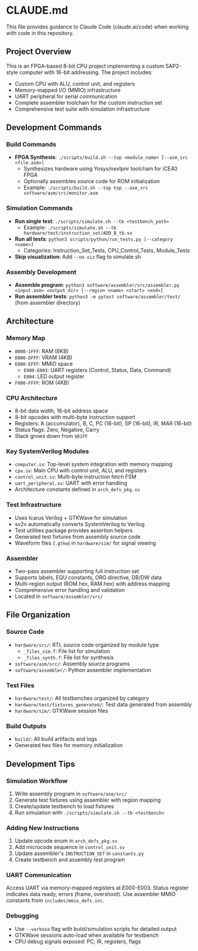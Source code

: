 # CLAUDE.md

This file provides guidance to Claude Code (claude.ai/code) when working with code in this repository.

## Project Overview

This is an FPGA-based 8-bit CPU project implementing a custom SAP2-style computer with 16-bit addressing. The project includes:

- Custom CPU with ALU, control unit, and registers
- Memory-mapped I/O (MMIO) infrastructure 
- UART peripheral for serial communication
- Complete assembler toolchain for the custom instruction set
- Comprehensive test suite with simulation infrastructure

## Development Commands

### Build Commands
- **FPGA Synthesis**: `./scripts/build.sh --top <module_name> [--asm_src <file.asm>]`
  - Synthesizes hardware using Yosys/nextpnr toolchain for iCE40 FPGA
  - Optionally assembles source code for ROM initialization
  - Example: `./scripts/build.sh --top top --asm_src software/asm/src/monitor.asm`

### Simulation Commands
- **Run single test**: `./scripts/simulate.sh --tb <testbench_path>`
  - Example: `./scripts/simulate.sh --tb hardware/test/instruction_set/ADD_B_tb.sv`
- **Run all tests**: `python3 scripts/python/run_tests.py [--category <name>]`
  - Categories: Instruction_Set_Tests, CPU_Control_Tests, Module_Tests
- **Skip visualization**: Add `--no-viz` flag to simulate.sh

### Assembly Development
- **Assemble program**: `python3 software/assembler/src/assembler.py <input.asm> <output_dir> [--region <name> <start> <end>]`
- **Run assembler tests**: `python3 -m pytest software/assembler/test/` (from assembler directory)

## Architecture

### Memory Map
- `0000-1FFF`: RAM (8KB)
- `D000-DFFF`: VRAM (4KB) 
- `E000-EFFF`: MMIO space
  - `E000-E003`: UART registers (Control, Status, Data, Command)
  - `E004`: LED output register
- `F000-FFFF`: ROM (4KB)

### CPU Architecture
- 8-bit data width, 16-bit address space
- 8-bit opcodes with multi-byte instruction support
- Registers: A (accumulator), B, C, PC (16-bit), SP (16-bit), IR, MAR (16-bit)
- Status flags: Zero, Negative, Carry
- Stack grows down from `$01FF`

### Key SystemVerilog Modules
- `computer.sv`: Top-level system integration with memory mapping
- `cpu.sv`: Main CPU with control unit, ALU, and registers
- `control_unit.sv`: Multi-byte instruction fetch FSM
- `uart_peripheral.sv`: UART with error handling
- Architecture constants defined in `arch_defs_pkg.sv`

### Test Infrastructure
- Uses Icarus Verilog + GTKWave for simulation
- sv2v automatically converts SystemVerilog to Verilog
- Test utilities package provides assertion helpers
- Generated test fixtures from assembly source code
- Waveform files (`.gtkw`) in `hardware/sim/` for signal viewing

### Assembler
- Two-pass assembler supporting full instruction set
- Supports labels, EQU constants, ORG directive, DB/DW data
- Multi-region output (ROM.hex, RAM.hex) with address mapping
- Comprehensive error handling and validation
- Located in `software/assembler/src/`

## File Organization

### Source Code
- `hardware/src/`: RTL source code organized by module type
  - `_files_sim.f`: File list for simulation
  - `_files_synth.f`: File list for synthesis
- `software/asm/src/`: Assembly source programs
- `software/assembler/`: Python assembler implementation

### Test Files
- `hardware/test/`: All testbenches organized by category
- `hardware/test/fixtures_generated/`: Test data generated from assembly
- `hardware/sim/`: GTKWave session files

### Build Outputs
- `build/`: All build artifacts and logs
- Generated hex files for memory initialization

## Development Tips

### Simulation Workflow
1. Write assembly program in `software/asm/src/`
2. Generate test fixtures using assembler with region mapping
3. Create/update testbench to load fixtures
4. Run simulation with `./scripts/simulate.sh --tb <testbench>`

### Adding New Instructions
1. Update opcode enum in `arch_defs_pkg.sv`
2. Add microcode sequence in `control_unit.sv`
3. Update assembler's `INSTRUCTION_SET` in `constants.py`
4. Create testbench and assembly test program

### UART Communication
Access UART via memory-mapped registers at E000-E003. Status register indicates data ready, errors (frame, overshoot). Use assembler MMIO constants from `includes/mmio_defs.inc`.

### Debugging
- Use `--verbose` flag with build/simulation scripts for detailed output
- GTKWave sessions auto-load when available for testbench
- CPU debug signals exposed: PC, IR, registers, flags